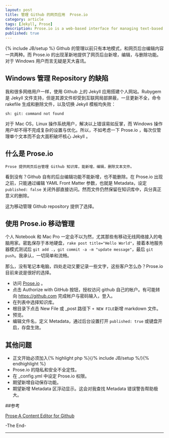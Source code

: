 ```yaml
---
layout: post
title: 管理 Github 的网页应用  Prose.io 
category: article
tags: [Jekyll, Prose]
description: Prose.io is a web-based interface for managing text-based content in your GitHub repositories.
published: true
---
```

{% include JB/setup %}
Github 的管理以前只有本地模式，和网页后台编辑内容一共两种。而 Prose.io 的出现革新地提供了网页后台新增，编辑，与删除功能。 对于 Windows 用户而言无疑是天大喜讯。

## Windows 管理 Repository 的缺陷

我和很多网络用户一样，使用 Github 上的 Jekyll 应用搭建个人网站。Rubygem 是 Jekyll 文件支持，但是其源文件却受到互联网局部屏蔽，一旦更新不全，命令 rakefile 生成和删除文件，以及切换 Jekyll 模板均失败：

	sh: git: command not found
    
对于 Mac OS，Linux 操作系统用户，解决以上错误易如反掌，而 Windows 操作用户却不得不完成复杂的设置与优化。所以，不如考虑一下 Prose.io ，每次仅管理单个文本而不会大面积破坏核心 Jekyll 。

## 什么是 Prose.io 

	Prose 提供网页后台管理 Github 知识库，能新增，编辑，删除文本文件。

看到没有？Github 自有的后台编辑功能不能新增，也不能删除。在 Prose.io 出现之前，只能通过编辑 YAML Front Matter 参数，也就是 Metadata，设定 `published: false` 关闭外部直接访问。然而文件仍然保留在知识库中，兵分真正意义的删除。

这为移动管理 Github repository 提供了选择。

## 使用 Prose.io 移动管理

个人 Notebook 和 Mac Pro 一定会不以为然，尤其那些有移动无线网络接入的电脑用家。密匙保存于本地硬盘，`rake post title="Hello World"`，接着本地服务器模式测试后 `git add .`，`git commit -a -m "update message"`，最后 `git push`。我承认，一切简单和流畅。

那么，没有笔记本电脑，四处走动又要记录一些文字，这些客户怎么办？Prose.io 目前来说是很好的选择。

* 访问 [Prose.io](http://prose.io/) 。
* 点击 Authorize with GitHub 按钮，授权访问 github 自己的帐户。有可能转向 https://github.com 完成帐户与密码输入，登入。
* 在列表中选择知识库。
* 根目录下点击 New File 或 _post 路径下 `+ NEW FILE`新增 markdown 文件。
* 预览。
* 编辑文件名，定义 Metadata，通过后台设置打开 `published: true` 或键盘开启，存盘生效。

## 其他问题

* 正文开始必须加入{% highlight php %}{/% include JB/setup %/}{% endhighlight %}
* Prose.io 的隐私和安全不全定性。
* 在 _config.yml 中设定 Prose.io 权限。
* 期望新增自动保存功能。
* 期望新增 Metadata 区浮动显示。这会对我查找 Metadata 错误警告帮助极大。

##参考

[Prose·A Content Editor for Github](http://prose.io/help/getting-started.html)

-The End-

------
